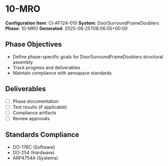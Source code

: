 # 10-MRO

**Configuration Item**: CI-AF124-010
**System**: DoorSurroundFrameDoublers
**Phase**: 10-MRO
**Generated**: 2025-08-25T08:06:05+00:00

## Phase Objectives
- Define phase-specific goals for DoorSurroundFrameDoublers structural assembly
- Track progress and deliverables
- Maintain compliance with aerospace standards

## Deliverables
- [ ] Phase documentation
- [ ] Test results (if applicable)
- [ ] Compliance artifacts
- [ ] Review approvals

## Standards Compliance
- DO-178C (Software)
- DO-254 (Hardware)
- ARP4754A (Systems)

